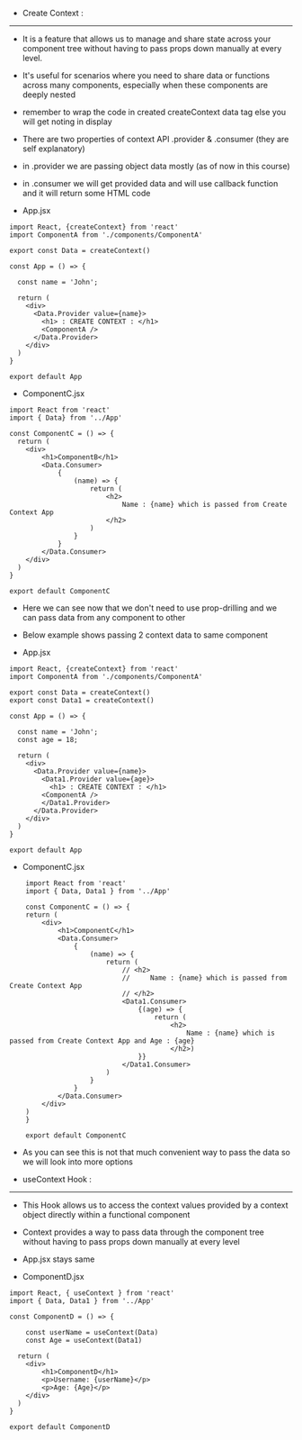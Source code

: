 - Create Context : 
-------------------
- It is a feature that allows us to manage and share state across your component tree without having to pass props down manually at every level.
- It's useful for scenarios where you need to share data or functions across many components, especially when these components are deeply nested 
- remember to wrap the code in created createContext data tag else you will get noting in display
- There are two properties of context API .provider & .consumer (they are self explanatory)
- in .provider we are passing object data mostly (as of now in this course)
- in .consumer we will get provided data and will use callback function and it will return some HTML code

- App.jsx
```
import React, {createContext} from 'react'
import ComponentA from './components/ComponentA'

export const Data = createContext()

const App = () => {

  const name = 'John';

  return (
    <div>
      <Data.Provider value={name}>
        <h1> : CREATE CONTEXT : </h1>
        <ComponentA />
      </Data.Provider>
    </div>
  )
}

export default App
```
- ComponentC.jsx
```
import React from 'react'
import { Data} from '../App'

const ComponentC = () => {
  return (
    <div>
        <h1>ComponentB</h1>
        <Data.Consumer>
            {
                (name) => {
                    return (
                        <h2> 
                            Name : {name} which is passed from Create Context App
                        </h2>
                    )
                }    
            }
        </Data.Consumer>
    </div>
  )
}

export default ComponentC
```
- Here we can see now that we don't need to use prop-drilling and we can pass data from any component to other
- Below example shows passing 2 context data to same component

- App.jsx
```
import React, {createContext} from 'react'
import ComponentA from './components/ComponentA'

export const Data = createContext()
export const Data1 = createContext()

const App = () => {

  const name = 'John';
  const age = 18;

  return (
    <div>
      <Data.Provider value={name}>
        <Data1.Provider value={age}>
          <h1> : CREATE CONTEXT : </h1>
        <ComponentA />
        </Data1.Provider>   
      </Data.Provider>
    </div>
  )
}

export default App
```
- ComponentC.jsx
```
    import React from 'react'
    import { Data, Data1 } from '../App'

    const ComponentC = () => {
    return (
        <div>
            <h1>ComponentC</h1>
            <Data.Consumer>
                {
                    (name) => {
                        return (
                            // <h2> 
                            //     Name : {name} which is passed from Create Context App
                            // </h2>
                            <Data1.Consumer>
                                {(age) => {
                                    return (
                                        <h2> 
                                            Name : {name} which is passed from Create Context App and Age : {age} 
                                        </h2>)
                                }}
                            </Data1.Consumer>
                        )
                    }    
                }
            </Data.Consumer>
        </div>
    )
    }

    export default ComponentC
```	
- As you can see this is not that much convenient way to pass the data so we will look into more options

- useContext Hook :
----------------------
- This Hook allows us to access the context values provided by a context object directly within a functional component
- Context provides a way to pass data through the component tree without having to pass props down manually at every level 

- App.jsx stays same

- ComponentD.jsx
```
import React, { useContext } from 'react'
import { Data, Data1 } from '../App'

const ComponentD = () => {

    const userName = useContext(Data)
    const Age = useContext(Data1)

  return (
    <div>
        <h1>ComponentD</h1>
        <p>Username: {userName}</p>
        <p>Age: {Age}</p>
    </div>
  )
}

export default ComponentD

```